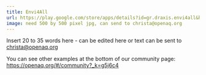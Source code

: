 ```yaml
---
title: Envi4All
url: https://play.google.com/store/apps/details?id=gr.draxis.envi4all&hl=en
image: need 500 by 500 pixel jpg, can send to christa@openaq.org
---
```


Insert 20 to 35 words here - can be edited here or text can be sent to christa@openaq.org

You can see other examples at the bottom of our community page: https://openaq.org/#/community?_k=g5j6c4
